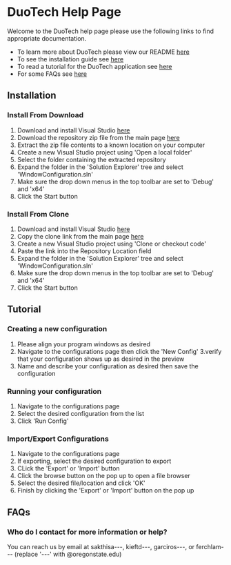 # DuoTech Help Page
Welcome to the DuoTech help page please use the following links to find appropriate documentation.
* To learn more about DuoTech please view our README [here](https://github.com/roseg31/Capstone-Dual-Screen-App/blob/master/README.md)
* To see the installation guide see [here](#Installation)
* To read a tutorial for the DuoTech application see [here](#Tutorial)
* For some FAQs see [here](#FAQs)

## Installation
### Install From Download
1. Download and install Visual Studio [here](https://visualstudio.microsoft.com/)
2. Download the repository zip file from the main page [here](https://github.com/roseg31/Capstone-Dual-Screen-App)
3. Extract the zip file contents to a known location on your computer
4. Create a new Visual Studio project using 'Open a local folder'
5. Select the folder containing the extracted repository
6. Expand the folder in the 'Solution Explorer' tree and select 'WindowConfiguration.sln'
7. Make sure the drop down menus in the top toolbar are set to 'Debug' and 'x64'
8. Click the Start button 

### Install From Clone
1. Download and install Visual Studio [here](https://visualstudio.microsoft.com/)
2. Copy the clone link from the main page [here](https://github.com/roseg31/Capstone-Dual-Screen-App)
3. Create a new Visual Studio project using 'Clone or checkout code'
4. Paste the link into the Repository Location field
5. Expand the folder in the 'Solution Explorer' tree and select 'WindowConfiguration.sln'
6. Make sure the drop down menus in the top toolbar are set to 'Debug' and 'x64'
7. Click the Start button 

## Tutorial
### Creating a new configuration
1. Please align your program windows as desired
2. Navigate to the configurations page then click the 'New Config' 
3.verify that your configuration shows up as desired in the preview
4. Name and describe your configuration as desired then save the configuration

### Running your configuration
1. Navigate to the configurations page
2. Select the desired configuration from the list
3. Click 'Run Config'

### Import/Export Configurations
1. Navigate to the configurations page
2. If exporting, select the desired configuration to export
3. CLick the 'Export' or 'Import' button
4. Click the browse button on the pop up to open a file browser
5. Select the desired file/location and click 'OK'
6. Finish by clicking the 'Export' or 'Import' button on the pop up

## FAQs
### Who do I contact for more information or help?
You can reach us by email at sakthisa---, kieftd---, garciros---, or ferchlam--- (replace '---' with @oregonstate.edu) 
